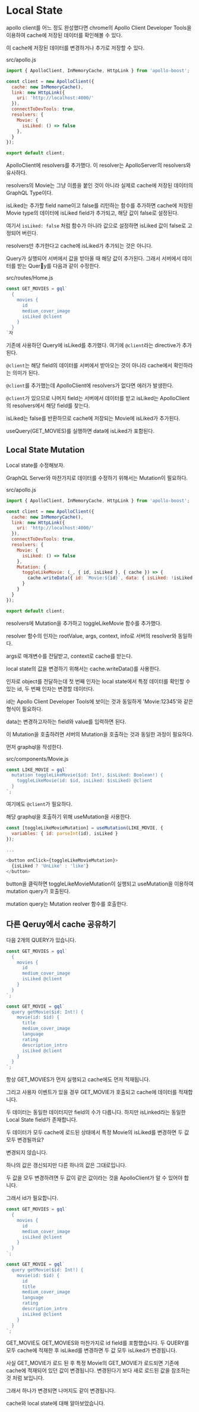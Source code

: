 # Local State

apollo client를 어느 정도 완성했다면 chrome의 Apollo Client Developer Tools을 이용하여 cache에 저장된 데이터를 확인해볼 수 있다.

이 cache에 저장된 데이터를 변경하거나 추가로 저장할 수 있다.

src/apollo.js

```js
import { ApolloClient, InMemoryCache, HttpLink } from 'apollo-boost';

const client = new ApolloClient({
  cache: new InMemoryCache(),
  link: new HttpLink({
    uri: 'http://localhost:4000/'
  }),
  connectToDevTools: true,
  resolvers: {
    Movie: {
      isLiked: () => false
    },
  }
});

export default client;
```

ApolloClient에 resolvers를 추가했다. 이 resolver는 ApolloServer의 resolvers와 유사하다.

resolvers의 Movie는 그냥 이름을 붙인 것이 아니라 실제로 cache에 저장된 데이터의 GraphQL Type이다.

isLiked는 추가할 field name이고 false를 리턴하는 함수를 추가하면 cache에 저장된 Movie type의 데이터에 isLiked field가 추가되고, 해당 값이 false로 설정된다.

여기서 `isLiked: false` 처럼 함수가 아니라 값으로 설정하면 isLiked 값이 false로 고정되어 버린다.

resolvers만 추가한다고 cache에 isLiked가 추가되는 것은 아니다.

Query가 실행되어 서버에서 값을 받아올 때 해당 값이 추가된다. 그래서 서버에서 데이터를 받는 Query를 다음과 같이 수정한다.

src/routes/Home.js

```js
const GET_MOVIES = gql`
  {
    movies {
      id
      medium_cover_image
      isLiked @client
    }
  }
`자
```

기존에 사용하던 Query에 isLiked를 추가했다. 여기에 `@client`라는 directive가 추가된다.

`@client`는 해당 field의 데이터를 서버에서 받아오는 것이 아니라 cache에서 확인하라는 의미가 된다.

`@client`를 추가했는데 ApolloClient에 resolvers가 없다면 에러가 발생한다.

`@client`가 있으므로 나머지 field는 서버에서 데이터를 받고 isLiked는 ApolloClient의 resolvers에서 해당 field를 찾는다.

isLiked는 false를 반환하므로 cache에 저장되는 Movie에 isLiked가 추가된다.

useQuery(GET_MOVIES)를 실행하면 data에 isLiked가 포함된다.

## Local State Mutation

Local state를 수정해보자.

GraphQL Server와 마찬가지로 데이터를 수정하기 위해서는 Mutation이 필요하다.

src/apollo.js

```js
import { ApolloClient, InMemoryCache, HttpLink } from 'apollo-boost';

const client = new ApolloClient({
  cache: new InMemoryCache(),
  link: new HttpLink({
    uri: 'http://localhost:4000/'
  }),
  connectToDevTools: true,
  resolvers: {
    Movie: {
      isLiked: () => false
    },
    Mutation: {
      toggleLikeMovie: (_, { id, isLiked }, { cache }) => {
        cache.writeData({ id: `Movie:${id}`, data: { isLiked: !isLiked } });
      }
    }
  }
});

export default client;
```

resolvers에 Mutation을 추가하고 toggleLikeMovie 함수를 추가했다.

resolver 함수의 인자는 rootValue, args, context, info로 서버의 resolver와 동일하다.

args로 매개변수를 전달받고, context로 cache를 받는다.

local state의 값을 변경하기 위해서는 cache.writeData()를 사용한다.

인자로 object를 전달하는데 첫 번째 인자는 local state에서 특정 데이터를 확인할 수 있는 id, 두 번째 인자는 변경할 데이터다.

id는 Apollo Client Developer Tools에 보이는 것과 동일하게 'Movie:12345'와 같은 형식이 필요하다.

data는 변경하고자하는 field와 value를 입력하면 된다.

이 Mutation을 호출하려면 서버의 Mutation을 호출하는 것과 동일한 과정이 필요하다.

먼저 graphql을 작성한다.

src/components/Movie.js

```js
const LIKE_MOVIE = gql`
  mutation toggleLikeMovie($id: Int!, $isLiked: Boolean!) {
    toggleLikeMovie(id: $id, isLiked: $isLiked) @client
  }
`;
```

여기에도 `@client`가 필요하다.

해당 graphql을 호출하기 위해 useMutation을 사용한다.

```js
const [toggleLikeMovieMutation] = useMutation(LIKE_MOVIE, {
  variables: { id: parseInt(id), isLiked }
});

...

<button onClick={toggleLikeMovieMutation}>
  {isLiked ? 'UnLike' : 'like'}
</button>
```

button을 클릭하면 toggleLikeMovieMutation이 실행되고 useMutation을 이용하여 mutation query가 호출된다.

mutation query는 Mutation reolver 함수를 호출한다.

## 다른 Qeruy에서 cache 공유하기

다음 2개의 QUERY가 있습니다.

```js
const GET_MOVIES = gql`
  {
    movies {
      id
      medium_cover_image
      isLiked @client
    }
  }
`;
```

```js
const GET_MOVIE = gql`
  query getMovie($id: Int!) {
    movie(id: $id) {
      title
      medium_cover_image
      language
      rating
      description_intro
      isLiked @client
    }
  }
`;
```

항상 GET_MOVIES가 먼저 실행되고 cache에도 먼저 적재됩니다.

그리고 사용자 이벤트가 있을 경우 GET_MOVIE가 호출되고 cache에 데이터를 적재합니다.

두 데이터는 동일한 데이터지만 field의 수가 다릅니다. 하지만 isLinked라는 동일한 Local State field가 존재합니다.

두 데이터가 모두 cache에 로드된 상태에서 특정 Movie의 isLiked를 변경하면 두 값 모두 변경될까요?

변경되지 않습니다.

하나의 값은 갱신되지만 다른 하나의 값은 그대로입니다.

두 값을 모두 변경하려면 두 값이 같은 값이라는 것을 ApolloClient가 알 수 있어야 합니다.

그래서 id가 필요합니다.

```js
const GET_MOVIES = gql`
  {
    movies {
      id
      medium_cover_image
      isLiked @client
    }
  }
`;
```

```js
const GET_MOVIE = gql`
  query getMovie($id: Int!) {
    movie(id: $id) {
      id
      title
      medium_cover_image
      language
      rating
      description_intro
      isLiked @client
    }
  }
`;
```

GET_MOVIE도 GET_MOVIES와 마찬가지로 id field를 포함했습니다. 두 QUERY를 모두 cache에 적재한 후 isLiked를 변경하면 두 값 모두 isLiked가 변경됩니다.

사실 GET_MOVIE가 로드 된 후 특정 Movie의 GET_MOVIE가 로드되면 기존에 cache에 적재되어 있던 값이 변경됩니다. 변경된다기 보다 새로 로드된 값을 참조하는 것 처럼 보입니다.

그래서 하나가 변경되면 나머지도 같이 변경됩니다.

cache와 local state에 대해 알아보았습니다.
